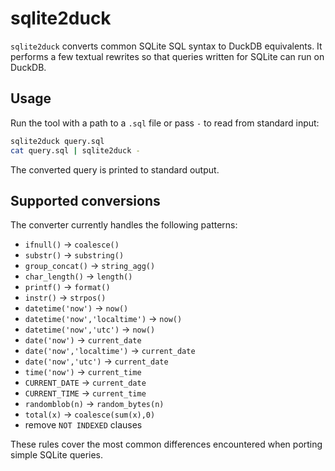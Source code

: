 # sqlite2duck

`sqlite2duck` converts common SQLite SQL syntax to DuckDB equivalents. It performs a few textual rewrites so that queries written for SQLite can run on DuckDB.

## Usage

Run the tool with a path to a `.sql` file or pass `-` to read from standard input:

```bash
sqlite2duck query.sql
cat query.sql | sqlite2duck -
```

The converted query is printed to standard output.

## Supported conversions

The converter currently handles the following patterns:

- `ifnull()` -> `coalesce()`
- `substr()` -> `substring()`
- `group_concat()` -> `string_agg()`
- `char_length()` -> `length()`
- `printf()` -> `format()`
- `instr()` -> `strpos()`
- `datetime('now')` -> `now()`
- `datetime('now','localtime')` -> `now()`
- `datetime('now','utc')` -> `now()`
- `date('now')` -> `current_date`
- `date('now','localtime')` -> `current_date`
- `date('now','utc')` -> `current_date`
- `time('now')` -> `current_time`
- `CURRENT_DATE` -> `current_date`
- `CURRENT_TIME` -> `current_time`
- `randomblob(n)` -> `random_bytes(n)`
- `total(x)` -> `coalesce(sum(x),0)`
- remove `NOT INDEXED` clauses

These rules cover the most common differences encountered when porting simple
SQLite queries.
